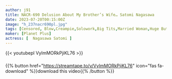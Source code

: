 ```yaml
---
author: j91
title: NACR-690 Delusion About My Brother’s Wife… Satomi Nagasawa
date: 2023-07-20T00:15:00Z
image: "h_237nacr690pl.jpg"
tags: [Censored, Blow,Creampie,Solowork,Big Tits,Married Woman,Huge Butt	]
maker: [Planet Plus]
actress: [	Nagasawa Satomi ]
---
```



{{< youtubepl VylmMORkPjiKL76 >}}
###

{{% button href="https://streamtape.to/v/VylmMORkPjiKL76" icon="fas fa-download" %}}download this video{{% /button %}}
